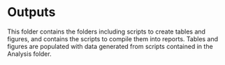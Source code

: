 # Outputs
This folder contains the folders including scripts to create tables and figures, and contains the scripts to compile them into reports.
Tables and figures are populated with data generated from scripts contained in the Analysis folder.
